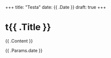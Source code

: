 +++
title: "Testa"
date: {{ .Date }}
draft: true
+++
<h1>t{{ .Title }}</h1>
<p>{{ .Content }}</p>
<span>{{ .Params.date }}</span>
